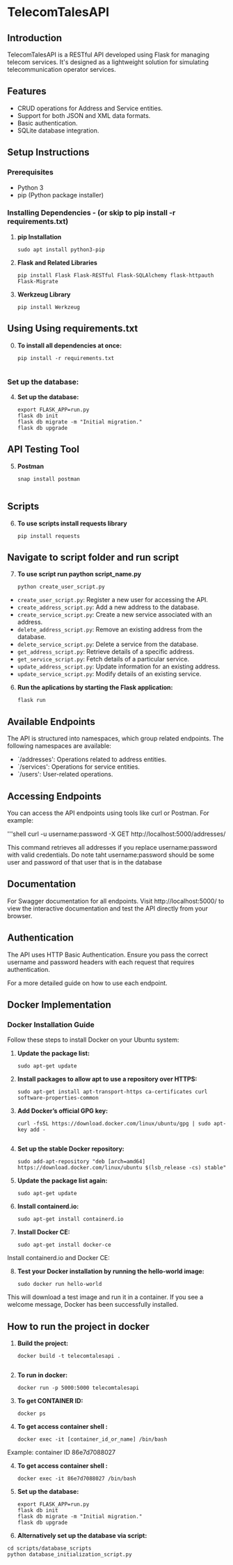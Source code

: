 # TelecomTalesAPI

## Introduction
TelecomTalesAPI is a RESTful API developed using Flask for managing telecom services. It's designed as a lightweight solution for simulating telecommunication operator services.

## Features
- CRUD operations for Address and Service entities.
- Support for both JSON and XML data formats.
- Basic authentication.
- SQLite database integration.

## Setup Instructions


### Prerequisites
- Python 3
- pip (Python package installer)

### Installing Dependencies - (or skip to pip install -r requirements.txt)

1. **pip Installation**
   ```shell
   sudo apt install python3-pip

2. **Flask and Related Libraries**
   ```shell
   pip install Flask Flask-RESTful Flask-SQLAlchemy flask-httpauth Flask-Migrate

3. **Werkzeug Library**
   ```shell
   pip install Werkzeug

## Using Using requirements.txt

0. **To install all dependencies at once:**
   ```shell
   pip install -r requirements.txt


### Set up the database:
4. **Set up the database:**
   ```shell
   export FLASK_APP=run.py
   flask db init
   flask db migrate -m "Initial migration."
   flask db upgrade

## API Testing Tool

5. **Postman**
   ```shell
   snap install postman


## Scripts

6. **To use scripts install requests library**
   ```shell
   pip install requests

## Navigate to script folder and run script 

7. **To use script run paython script_name.py**
   ```shell
   python create_user_script.py

- `create_user_script.py`: Register a new user for accessing the API.
- `create_address_script.py`: Add a new address to the database.
- `create_service_script.py`: Create a new service associated with an address.
- `delete_address_script.py`: Remove an existing address from the database.
- `delete_service_script.py`: Delete a service from the database.
- `get_address_script.py`: Retrieve details of a specific address.
- `get_service_script.py`: Fetch details of a particular service.
- `update_address_script.py`: Update information for an existing address.
- `update_service_script.py`: Modify details of an existing service.



6. **Run the aplications by starting the Flask application:**

   ```shell
   flask run

## Available Endpoints
The API is structured into namespaces, which group related endpoints. The following namespaces are available:


- `/addresses': Operations related to address entities.
- `/services': Operations for service entities.
- `/users': User-related operations.

## Accessing Endpoints
You can access the API endpoints using tools like curl or Postman. For example:

   '''shell
   curl -u username:password -X GET http://localhost:5000/addresses/

This command retrieves all addresses if you replace username:password with valid credentials.
Do note taht username:password should be some user and password of that user that is in the database

## Documentation
For Swagger documentation for all endpoints. Visit http://localhost:5000/ to view the interactive documentation and test the API directly from your browser.

## Authentication
The API uses HTTP Basic Authentication. Ensure you pass the correct username and password headers with each request that requires authentication.

For a more detailed guide on how to use each endpoint.

## Docker Implementation

### Docker Installation Guide
Follow these steps to install Docker on your Ubuntu system:

1. **Update the package list:**

   ```shell
   sudo apt-get update

2. **Install packages to allow apt to use a repository over HTTPS:**

   ```shell
   sudo apt-get install apt-transport-https ca-certificates curl software-properties-common

3. **Add Docker’s official GPG key:**

   ```shell
   curl -fsSL https://download.docker.com/linux/ubuntu/gpg | sudo apt-key add -


4. **Set up the stable Docker repository:**

   ```shell
   sudo add-apt-repository "deb [arch=amd64] https://download.docker.com/linux/ubuntu $(lsb_release -cs) stable"

5. **Update the package list again:**

   ```shell
   sudo apt-get update

6. **Install containerd.io:**

   ```shell
   sudo apt-get install containerd.io

7. **Install Docker CE:**

   ```shell
   sudo apt-get install docker-ce
Install containerd.io and Docker CE:

8. **Test your Docker installation by running the hello-world image:**
   ```shell
   sudo docker run hello-world

This will download a test image and run it in a container. If you see a welcome message, Docker has been successfully installed.

## How to run the project in docker


1. **Build the project:**
   ```shell
   docker build -t telecomtalesapi .


2. **To run in docker:**
   ```shell
   docker run -p 5000:5000 telecomtalesapi

3. **To get CONTAINER ID:**
   ```shell
   docker ps

4. **To get access container shell :**
   ```shell
   docker exec -it [container_id_or_name] /bin/bash

Example:
container ID 86e7d7088027

4. **To get access container shell :**
   ```shell
   docker exec -it 86e7d7088027 /bin/bash

5. **Set up the database:**
   ```shell
   export FLASK_APP=run.py
   flask db init
   flask db migrate -m "Initial migration."
   flask db upgrade

5.  **Alternatively set up the database via script:**
   ```shell
   cd scripts/database_scripts
   python database_initialization_script.py 

